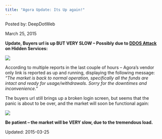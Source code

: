 ```yaml
---
title: "Agora Update: Its Up again!"
---
```


Posted by: DeepDotWeb 

<span>March 25, 2015</span>

<p><strong>Update, Buyers url is up BUT VERY SLOW &#8211; Possibly due to <a href="https://gir.pub/deepdotweb/2015/03/25/agora-update-its-up-again/">DDOS Attack</a> on Hidden Services:</strong></p>

<img src="https://gir.pub/deepdotweb/imgs/2015/03/agora.png">

<p>According to multiple reports in the last couple of hours &#8211; Agora&#8217;s vendor only link is reported as up and running, displaying the following message: <em> &#8220;The market is back to normal operation, specifically all the funds are intact and ready for usage/withdrawals. Sorry for the downtimes and inconvenience.&#8221;</em></p>
<p>The buyers url still brings up a broken login screen, but seems that the panic is about to be over, and the market will soon be functional again:</p>

<img src="https://gir.pub/deepdotweb/imgs/2015/03/Agora-itsalive.png">

<p><strong>Be patient &#8211; the market will be VERY slow, due to the tremendous load. </strong></p>

Updated: 2015-03-25